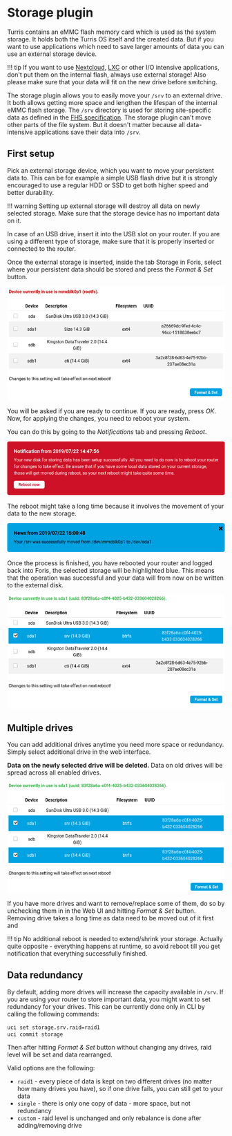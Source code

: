 Storage plugin
==============

Turris contains an eMMC flash memory card which is used as the system storage. It holds both the Turris OS itself
and the created data. But if you want to use applications which need to save larger amounts of data you can use
an external storage device.

!!! tip
    If you want to use [Nextcloud](../../../geek/nextcloud/nextcloud.md),
    [LXC](../../../geek/lxc/lxc.md) or other I/O intensive applications, don't put them on the internal flash,
    always use external storage! Also please make sure that your data will fit on the new drive before switching.

The storage plugin allows you to easily move your `/srv` to an external drive. It both allows getting more space
and lengthen the lifespan of the internal eMMC flash storage. The `/srv` directory is used for storing
site-specific data as defined in the [FHS specification](https://en.wikipedia.org/wiki/Filesystem_Hierarchy_Standard).
The storage plugin can't move other parts of the file system. But it doesn't matter because all data-intensive
applications save their data into `/srv`.
    
First setup
-----------

Pick an external storage device, which you want to move your persistent data to. This can be for example a simple USB
flash drive but it is strongly encouraged to use a regular HDD or SSD to get both higher speed and better durability.

!!! warning
    Setting up external storage will destroy all data on newly selected storage. Make sure that the storage device has no important data on it.

In case of an USB drive, insert it into the USB slot on your router. If you are using a different type of storage,
make sure that it is properly inserted or connected to the router.

Once the external storage is inserted, inside the tab Storage in Foris, select where your persistent
data should be stored and press the _Format & Set_ button.

![Storage devices](devices.png)

You will be asked if you are ready to continue. If you are ready, press _OK_. Now, for applying the changes, you need to reboot your system.  

You can do this by going to the _Notifications_ tab and pressing _Reboot_.

![Reboot notification](reboot.png)

The reboot might take a long time because it involves the movement of your data to the new storage.

![Notification after reboot](done.png)

Once the process is finished, you have rebooted your router and logged back into Foris, the selected storage will be
highlighted blue. This means that the operation was successful and your data will from now on be written to
the external disk.

![Device is ready](device-ready.png)

Multiple drives
---------------

You can add additional drives anytime you need more space or redundancy. Simply
select additional drive in the web interface.

**Data on the newly selected drive will be deleted.** Data on old drives will
be spread across all enabled drives.

![Devices are ready](devices-ready.png)

If you have more drives and want to remove/replace some of them, do so by
unchecking them in in the Web UI and hitting _Format & Set_ button. Removing
drive takes a long time as data need to be moved out of it first and 

!!! tip
    No additional reboot is needed to extend/shrink your storage. Actually
    quite opposite - everything happens at runtime, so avoid reboot till you
    get notification that everything successfully finished.


Data redundancy
---------------

By default, adding more drives will increase the capacity available in `/srv`.
If you are using your router to store important data, you might want to set
redundancy for your drives. This can be currently done only in CLI by calling
the following commands:

```
uci set storage.srv.raid=raid1
uci commit storage
```

Then after hitting _Format & Set_ button without changing any drives, raid
level will be set and data rearranged.

Valid options are the following:

* `raid1` - every piece of data is kept on two different drives (no matter how many drives you have), so if one drive fails, you can still get to your data
* `single` - there is only one copy of data - more space, but not redundancy
* `custom` - raid level is unchanged and only rebalance is done after adding/removing drive
